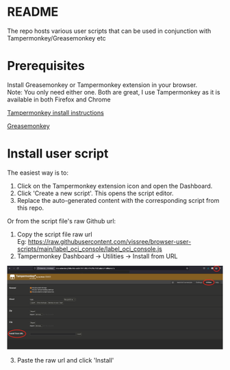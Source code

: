# README

The repo hosts various user scripts that can be used in conjunction with Tampermonkey/Greasemonkey etc

# Prerequisites

Install Greasemonkey or Tampermonkey extension in your browser. <br>
Note: You only need either one. Both are great, I use Tampermonkey as it is available in both Firefox and Chrome

[Tampermonkey install instructions](https://www.tampermonkey.net/faq.php#Q100)

[Greasemonkey](https://addons.mozilla.org/en-US/firefox/addon/greasemonkey/)

# Install user script

The easiest way is to:

1. Click on the Tampermonkey extension icon and open the Dashboard.
2. Click 'Create a new script'. This opens the script editor.
3. Replace the auto-generated content with the corresponding script from this repo.

Or from the script file's raw Github url:

1. Copy the script file raw url<br>
   Eg: https://raw.githubusercontent.com/vissree/browser-user-scripts/main/label_oci_console/label_oci_console.js
2. Tampermonkey Dashboard -> Utilities -> Install from URL

![Tampermonkey](images/tampermonkey.png)

3. Paste the raw url and click 'Install'
